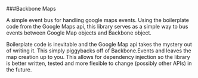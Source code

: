 ###Backbone Maps

A simple event bus for handling google maps events. Using the boilerplate code from the Google Maps api, this library serves as a simple way to bus events between Google Map objects and Backbone object. 

Boilerplate code is inevitable and the Google Map api takes the mystery out of writing it. This simply piggybacks off of Backbone.Events and leaves the map creation up to you. This allows for dependency injection so the library is better written, tested and more flexible to change (possibly other APIs) in the future. 




